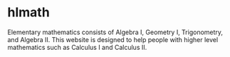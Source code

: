 # hlmath
Elementary mathematics consists of Algebra I, Geometry I, Trigonometry, and Algebra II. This website is designed to help people with higher level mathematics such as Calculus I and Calculus II.
